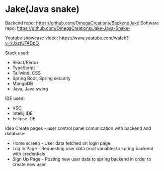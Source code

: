 # Jake(Java snake)

Backend repo: https://github.com/OmegaCreations/BackendJake
Software repo: https://github.com/OmegaCreations/Jake-Java-Snake-

Youtube showcase video: https://www.youtube.com/watch?v=xJxztUFADpQ

Stack used:
- React/Redux
- TypeScript
- Tailwind, CSS
- Spring Boot, Spring security
- MongoDB
- Java, Java swing

IDE used:
- VSC
- Intellij IDE
- Eclipse IDE

Idea
  Create pages - user control panel comunication with backend and database:
  - Home screen - User data fetched on login page.
  - Log In Page - Requesting user data (root variable) to spring backend with credentials
  - Sign Up Page - Posting new user data to spring backend in order to create new user
